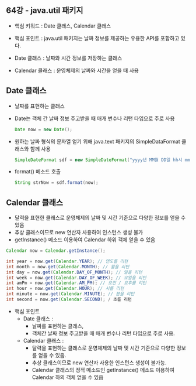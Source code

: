 ## 64강 - java.util 패키지

- 핵심 키워드 : Date 클래스, Calendar 클래스
- 핵심 포인트 : java.util 패키지는 날짜 정보를 제공하는 유용한 API를 포함하고 있다.

- Date 클래스 : 날짜와 시간 정보를 저장하는 클래스
- Calendar 클래스 : 운영체제의 날짜와 시간을 얻을 때 사용

## Date 클래스

- 날짜를 표현하는 클래스
- Date는 객체 간 날짜 정보 주고받을 때 매개 변수나 리턴 타입으로 주로 사용
    
    ```java
    Date now = new Date();
    ```
    
- 원하는 날짜 형식의 문자열 얻기 위해 java.text 패키지의 SimpleDataFormat 클래스와 함께 사용
    
    ```java
    SimpleDateFormat sdf = new SimpleDateFormat("yyyy년 MM월 DD일 hh시 mm분 ss초");
    ```
    
- format() 메소드 호출
    
    ```java
    String strNow = sdf.format(now);
    ```
    

## Calendar 클래스

- 달력을 표현한 클래스로 운영체제의 날짜 및 시간 기준으로 다양한 정보를 얻을 수 있음
- 추상 클래스이므로 new 연산자 사용하여 인스턴스 생성 불가
- getInstance() 메소드 이용하여 Calendar 하위 객체 얻을 수 있음

```java
Calendar now = Calendar.getInstance();

int year = now.get(Calendar.YEAR); // 연도를 리턴
int month = now.get(Calendar.MONTH); // 월을 리턴
int day = now.get(Calendar.DAY_OF_MONTH); // 일을 리턴
int week = now.get(Calendar.DAY_OF_WEEK); // 요일을 리턴
int amPm = now.get(Calendar.AM_PM); // 오전 / 오후를 리턴
int hour = now.get(Calendar.HOUR); // 시를 리턴
int minute = now.get(Calendar.MINUTE); // 분을 리턴
int second = now.get(Calendar.SECOND); / 초를 리턴
```

- 핵심 포인트
    - Date 클래스 :
        - 날짜를 표현하는 클래스,
        - 객체간 날짜 정보 주고받을 때 매개 변수나 리턴 타입으로 주로 사용.
    - Calendar 클래스 :
        - 달력을 표현하는 클래스로 운영체제의 날짜 및 시간 기준으로 다양한 정보를 얻을 수 있음.
        - 추상 클래스이므로 new 연산자 사용한 인스턴스 생성이 불가능.
        - Calendar 클래스의 정적 메소드인 getInstance() 메소드 이용하여 Calendar 하의 객체 얻을 수 있음